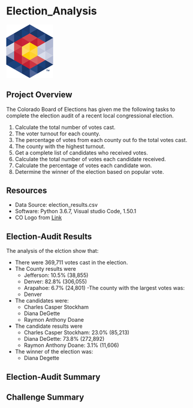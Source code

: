 # Election_Analysis

<img src="https://github.com/roy-mojica/Election_Analysis/blob/main/Resources/CO_Sec_of_State_logo.png" heigth="125" width="125">

## Project Overview

The Colorado Board of Elections has given me the following tasks to complete the election audit of a recent local congressional election.

1. Calculate the total number of votes cast.
2. The voter turnout for each county.
3. The percentage of votes from each county out fo the total votes cast.
4. The county with the highest turnout. 
5. Get a complete list of candidates who received votes.
6. Calculate the total number of votes each candidate received. 
7. Calculate the percentage of votes each candidate won.
8. Determine the winner of the election based on popular vote. 

## Resources

- Data Source: election_results.csv
- Software: Python 3.6.7, Visual studio Code, 1.50.1
- CO Logo from [Link](https://www.google.com/url?sa=i&url=https%3A%2F%2Fbrady.jeffcopublicschools.org%2Fnews%2Fnews%2Fcolorado_voter_registration_information&psig=AOvVaw3TiraYJ1tsTYOnhQbvOEQ0&ust=1602976581361000&source=images&cd=vfe&ved=0CAIQjRxqFwoTCICJwqKfuuwCFQAAAAAdAAAAABAD)

## Election-Audit Results

The analysis of the elction show that:

- There were 369,711 votes cast in the election. 
- The County results were
  - Jefferson: 10.5% (38,855)
  - Denver: 82.8% (306,055)
  - Arapahoe: 6.7% (24,801)
-The county with the largest votes was:
  - Denver
- The candidates were:
  - Charles Casper Stockham
  - Diana DeGette
  - Raymon Anthony Doane
- The candidate results were 
  - Charles Casper Stockham: 23.0% (85,213)
  - Diana DeGette: 73.8% (272,892)
  - Raymon Anthony Doane: 3.1% (11,606)
- The winner of the election was:
  - Diana Degette
 
## Election-Audit Summary



## Challenge Summary
